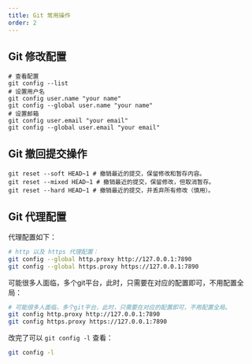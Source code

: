 ```yaml
---
title: Git 常用操作
order: 2
---
```


## Git 修改配置

```shell
# 查看配置
git config --list
# 设置用户名
git config user.name "your name"
git config --global user.name "your name"
# 设置邮箱
git config user.email "your email"
git config --global user.email "your email"
```

## Git 撤回提交操作

```shell
git reset --soft HEAD~1 # 撤销最近的提交，保留修改和暂存内容。
git reset --mixed HEAD~1 # 撤销最近的提交，保留修改，但取消暂存。
git reset --hard HEAD~1 # 撤销最近的提交，并丢弃所有修改（慎用）。
```

## Git 代理配置
代理配置如下：
```bash
# http 以及 https 代理配置：
git config --global http.proxy http://127.0.0.1:7890
git config --global https.proxy https://127.0.0.1:7890
```
可能很多人面临，多个git平台，此时，只需要在对应的配置即可，不用配置全局：
```bash
# 可能很多人面临，多个git平台，此时，只需要在对应的配置即可，不用配置全局。
git config http.proxy http://127.0.0.1:7890
git config https.proxy https://127.0.0.1:7890
```
改完了可以 `git config -l` 查看：
```bash
git config -l
```





